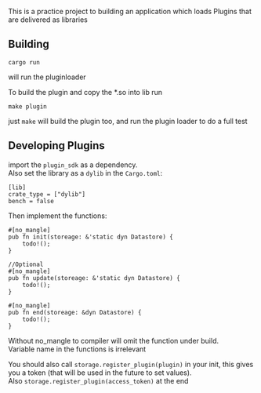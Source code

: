 This is a practice project to building an application which loads Plugins that are delivered as libraries  

## Building
```
cargo run
```
will run the pluginloader  
  
To build the plugin and copy the *.so into lib run 
```
make plugin
```
just `make` will build the plugin too, and run the plugin loader to do a full test

## Developing Plugins
import the `plugin_sdk` as a dependency.  
Also set the library as a `dylib` in the `Cargo.toml`:
```
[lib]
crate_type = ["dylib"]
bench = false
```
  
Then implement the functions:  
```
#[no_mangle]
pub fn init(storeage: &'static dyn Datastore) {
    todo!();
}

//Optional
#[no_mangle]
pub fn update(storeage: &'static dyn Datastore) {
    todo!();
}

#[no_mangle]
pub fn end(storeage: &dyn Datastore) {
    todo!();
}
```
Without no_mangle to compiler will omit the function under build.  
Variable name in the functions is irrelevant  
  
You should also call `storage.register_plugin(plugin)` in your init, this gives you a token (that will be used in the future to set values).  
Also `storage.register_plugin(access_token)` at the end  